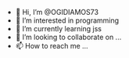 - 👋 Hi, I’m @OGIDIAMOS73
- 👀 I’m interested in programming
- 🌱 I’m currently learning jss
- 💞️ I’m looking to collaborate on ...
- 📫 How to reach me ...

<!---
OGIDIAMOS73/OGIDIAMOS73 is a ✨ special ✨ repository because its `README.md` (this file) appears on your GitHub profile.
You can click the Preview link to take a look at your changes.
--->
